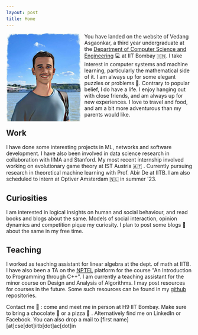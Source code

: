 ```yaml
---
layout: post
title: Home
---
```


<img src = "../assets/profile.jpg" width = "40%" height = "40%" align = "left" style = "margin-right : 10px;">

You have landed on the website of Vedang Asgaonkar, a third year undergraduate at the [Department of Computer Science and Engineering](https://cse.iitb.ac.in) 💻 at IIT Bombay 🇮🇳. I take interest in computer systems and machine learning, particularly the mathematical side of it. I am always up for some elegant puzzles or problems 🧠. Contrary to popular belief, I do have a life. I enjoy hanging out with close friends, and am always up for new experiences. I love to travel and food, and am a bit more adventurous than my parents would like.

## Work

I have done some interesting projects in ML, networks and software development. I have also been involved in data science research in collaboration with IIMA and Stanford. My most recent internship involved working on evolutionary game theory at IST Austria 🇦🇹 . Currently pursuing research in theoretical machine learning with Prof. Abir De at IITB. I am also scheduled to intern at Optiver Amsterdam 🇳🇱 in summer '23. 

## Curiosities

I am interested in logical insights on human and social behaviour, and read books and blogs about the same. Models of social interaction, opinion dynamics and competition pique my curiosity. I plan to post some blogs 💬 about the same in my free time.

## Teaching

I worked as teaching assistant for linear algebra at the dept. of math at IITB. I have also been a TA on the [NPTEL](https://nptel.ac.in/) platform for the course "An Introduction to Programming through C++". I am currently a teaching assistant for the minor course on Design and Analysis of Algorithms. I may post resources for courses in the future. Some such resources can be found in my [github](https://github.com/VedangAsgaonkar) repositories.

<par>
Contact me 🔗 : come and meet me in person at H9 IIT Bombay. Make sure to bring a chocolate 🍫 or a pizza 🍕 . Alternatively find me on LinkedIn or Facebook. You can also drop a mail to [first name][at]cse[dot]iitb[dot]ac[dot]in
</par>
